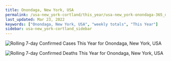 ```yaml
---
title: Onondaga, New York, USA
permalink: /usa-new_york-cortland/this_year/usa-new_york-onondaga-365_days.html
last_updated: Mar 23, 2022
keywords: ["Onondaga, New York, USA", "weekly totals", "This Year"]
sidebar: usa-new_york-cortland_sidebar
---
```


![Rolling 7-day Confirmed Cases This Year for Onondaga, New York, USA](/covid_tracker/images/graphs/usa-new_york-onondaga-rolling_7_days_confirmed-365_days_graph.png)

![Rolling 7-day Confirmed Deaths This Year for Onondaga, New York, USA](/covid_tracker/images/graphs/usa-new_york-onondaga-rolling_7_days_deaths-365_days_graph.png)
